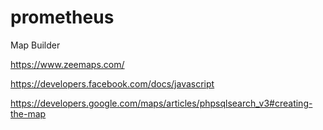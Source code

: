 # prometheus
Map Builder

https://www.zeemaps.com/

https://developers.facebook.com/docs/javascript

https://developers.google.com/maps/articles/phpsqlsearch_v3#creating-the-map
